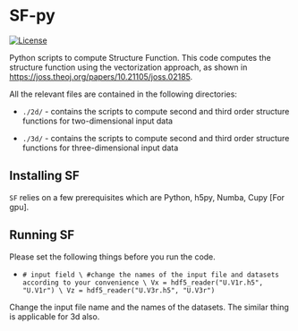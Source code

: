 # SF-py

[![License](https://img.shields.io/badge/License-BSD%203--Clause-blue.svg)](https://opensource.org/licenses/BSD-3-Clause)
 
 Python scripts to compute Structure Function. This code computes the structure function using the vectorization approach, as shown in https://joss.theoj.org/papers/10.21105/joss.02185. 


 All the relevant files are contained in the following directories: 

* ``./2d/`` - contains the scripts to compute second and third order structure functions for two-dimensional input data

* ``./3d/`` - contains the scripts to compute second and third order structure functions for three-dimensional input data

 

## Installing SF

``SF`` relies on a few prerequisites which are Python, h5py, Numba, Cupy [For gpu]. 



## Running SF

Please set the following things before you run the code. 

* ``# input field \
#change the names of the input file and datasets according to your convenience \
Vx = hdf5_reader("U.V1r.h5", "U.V1r") \
Vz = hdf5_reader("U.V3r.h5", "U.V3r")`` 

Change the input file name and the names of the datasets. The similar thing is applicable for 3d also. 



 # 
